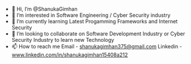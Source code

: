 - 👋 Hi, I’m @ShanukaGimhan
- 👀 I’m interested in Software Engineering / Cyber Security industry
- 🌱 I’m currently learning Latest Progamming Frameworks and Internet Security
- 💞️ I’m looking to collaborate on Software Development Industry or Cyber Security Industry to learn new Technology
- 📫 How to reach me 
Email - shanukagimhan375@gmail.com
Linkedin - www.linkedin.com/in/shanukagimhan15408a212
<!---
ShanukaGimhan/ShanukaGimhan is a ✨ special ✨ repository because its `README.md` (this file) appears on your GitHub profile.
You can click the Preview link to take a look at your changes.
--->

